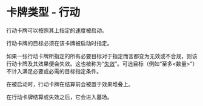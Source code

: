 # 卡牌类型 - 行动

行动卡牌可以按照其上指定的速度被启动。

行动卡牌的目标必须在该卡牌被启动时指定。

如果一张行动卡牌所指定的所有必要目标对于指定而言都变为无效或不合规，则该行动卡牌及其效果便会失效。这也被称为“[失效](../../yong-yu-ji/you-xi-shu-yu.md#fizzle)”。可选目标（例如“至多<数量>”）不计入满足必要或必需的目标指定条件。

在被启动时，行动卡牌在结算前会被置于效果堆叠上。

在行动卡牌结算或失效之后，它会进入墓场。



